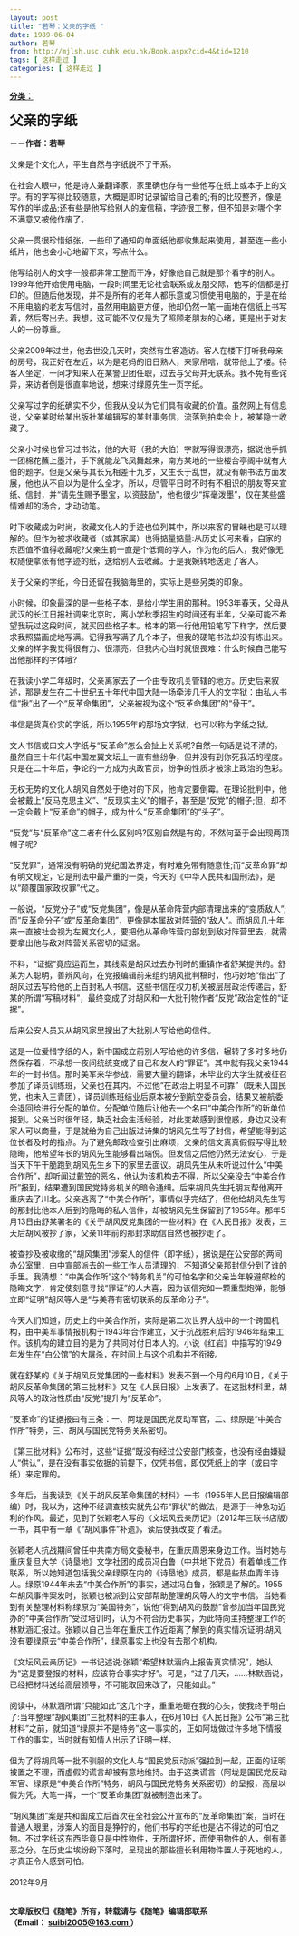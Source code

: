 ```yaml
---
layout: post
title: "若琴：父亲的字纸 "
date: 1989-06-04
author: 若琴
from: http://mjlsh.usc.cuhk.edu.hk/Book.aspx?cid=4&tid=1210
tags: [ 这样走过 ]
categories: [ 这样走过 ]
---
```


<div style="margin: 15px 10px 10px 0px;">
 <div>
  <span id="ctl00_ContentPlaceHolder1_chapter1_SubjectLabel" style="font-weight:bold;text-decoration:underline;">
   分类：
  </span>
 </div>
 <p>
  <strong>
   <font size="5">
    父亲的字纸
   </font>
  </strong>
 </p>
 <p>
  <strong>
   －－作者：若琴
   <br/>
  </strong>
  <br/>
  父亲是个文化人，平生自然与字纸脱不了干系。
  <br/>
  <br/>
  在社会人眼中，他是诗人兼翻译家，家里确也存有一些他写在纸上或本子上的文字。有的字写得比较随意，大概是即时记录留给自己看的;有的比较整齐，像是写作的半成品;还有些是他写给别人的废信稿，字迹很工整，但不知是对哪个字不满意又被他作废了。
  <br/>
  <br/>
  父亲一贯很珍惜纸张，一些印了通知的单面纸他都收集起来使用，甚至连一些小纸片，他也会小心地留下来，写点什么。
  <br/>
  <br/>
  他写给别人的文字一般都非常工整而干净，好像他自己就是那个看字的别人。1999年他开始使用电脑，一段时间里无论社会联系或友朋交际，他写的信都是打印的。但随后他发现，并不是所有的老年人都乐意或习惯使用电脑的，于是在给不用电脑的老友写信时，虽然用电脑更方便，他却仍然一笔一画地在信纸上书写着，然后寄出去。我想，这可能不仅仅是为了照顾老朋友的心绪，更是出于对友人的一份尊重。
  <br/>
  <br/>
  父亲2009年过世，他去世没几天时，突然有生客造访。客人在楼下打听我母亲的房号，我正好在左近，以为是老妈的旧日熟人，来家吊唁，就带他上了楼。待客人坐定，一问才知来人在某警卫团任职，过去与父母并无联系。我不免有些诧异，来访者倒是很直率地说，想来讨绿原先生一页字纸。
  <br/>
  <br/>
  父亲写过字的纸确实不少，但我从没以为它们具有收藏的价值。虽然网上有信息说，父亲某时给某出版社某编辑写的某封事务信，流落到拍卖会上，被某隐士收藏了。
  <br/>
  <br/>
  父亲小时候也曾习过书法，他的大哥（我的大伯）字就写得很漂亮，据说他手抓一团棉花蘸上墨汁，手下就能龙飞凤舞起来，南方某地的一些楼台亭阁中就有大伯的题字。但是父亲与其长兄相差十九岁，又生长于乱世，就没有朝书法方面发展，他也从不自以为是什么全才。所以，尽管平日时不时有不相识的朋友寄来宣纸、信封，并“请先生赐予墨宝，以资鼓励”，他也很少“挥毫泼墨”，仅在某些盛情难却的场合，才动动笔。
  <br/>
  <br/>
  时下收藏成为时尚，收藏文化人的手迹也位列其中，所以来客的冒昧也是可以理解的。但作为被求收藏者（或其家属）也得掂量掂量:从历史长河来看，自家的东西值不值得收藏呢?父亲生前一直是个低调的学人，作为他的后人，我好像无权随便拿张有他字迹的纸，送给别人去收藏。于是我婉转地送走了客人。
  <br/>
  <br/>
  关于父亲的字纸，今日还留在我脑海里的，实际上是些另类的印象。
  <br/>
  <br/>
  小时候，印象最深的是一些格子本，是给小学生用的那种。1953年春天，父母从武汉的长江日报社调来北京时，离小学秋季招生的时间还有半年，父亲可能不希望我玩过这段时间，就买回些格子本。格本的第一行他用铅笔写下样字，然后要求我照猫画虎地写满。记得我写满了几个本子，但我的硬笔书法却没有练出来。父亲的样字我觉得很有力、很漂亮，但我内心当时就很畏难：什么时候自己能写出他那样的字体哦?
  <br/>
  <br/>
  在我读小学二年级时，父亲离家去了一个由专政机关管辖的地方。历史后来叙述，那是发生在二十世纪五十年代中国大陆一场牵涉几千人的文字狱：由私人书信“揪”出了一个“反革命集团”，父亲被视为这个“反革命集团”的“骨干”。
  <br/>
  <br/>
  书信是货真价实的字纸，所以1955年的那场文字狱，也可以称为字纸之狱。
  <br/>
  <br/>
  文人书信或曰文人字纸与“反革命”怎么会扯上关系呢?自然一句话是说不清的。虽然自三十年代起中国左翼文坛上一直有些纷争，但并没有到你死我活的程度。只是在二十年后，争论的一方成为执政官员，纷争的性质才被涂上政治的色彩。
  <br/>
  <br/>
  无权无势的文化人胡风自然处于绝对的下风，他肯定要倒霉。在理论批判中，他会被戴上“反马克思主义”、“反现实主义”的帽子，甚至是“反党”的帽子;但，却不一定会戴上“反革命”的帽子，成为什么“反革命集团”的“头子”。
  <br/>
  <br/>
  “反党”与“反革命”这二者有什么区别吗?区别自然是有的，不然何至于会出现两顶帽子呢?
  <br/>
  <br/>
  “反党罪”，通常没有明确的党纪国法界定，有时难免带有随意性;而“反革命罪”却有明文规定，它是刑法中最严重的一类，今天的《中华人民共和国刑法》，是以“颠覆国家政权罪”代之。
  <br/>
  <br/>
  一般说，“反党分子”或“反党集团”，像是从革命阵营内部清理出来的“变质敌人”;而“反革命分子”或“反革命集团”，更像是本属敌对阵营的“敌人”。而胡风几十年来一直被社会视为左翼文化人，要把他从革命阵营内部划到敌对阵营里去，就需要拿出他与敌对阵营关系密切的证据。
  <br/>
  <br/>
  不料，“证据”竟应运而生，其线索是胡风过去办刊时的重镇作者舒某提供的。舒某为人聪明，善辨风向，在党报编辑前来组约胡风批判稿时，他巧妙地“借出”了胡风过去写给他的上百封私人书信。这些书信在权力机关被层层政治传递后，舒某的所谓“写稿材料”，最终变成了对胡风和一大批刊物作者“反党”政治定性的“证据”。
  <br/>
  <br/>
  后来公安人员又从胡风家里搜出了大批别人写给他的信件。
  <br/>
  <br/>
  这是一位爱惜字纸的人，新中国成立前别人写给他的许多信，辗转了多时多地仍然保存着，不承想一夜间统统变成了自己和友人的“罪证”。其中就有我父亲1944年的一封书信。那时美军来华参战，需要大量的翻译，未毕业的大学生就被征召参加了译员训练班，父亲也在其内。不过他“在政治上明显不可靠”（既未入国民党，也未入三青团），译员训练班结业后原本被分到航空委员会，结果又被航委会退回给进行分配的单位。分配单位随后让他去一个名曰“中美合作所”的新单位报到。父亲当时很年轻，缺乏社会生活经验，对此变故感到很惶惑，身边又没有家人可以商量，于是就给为自己出版过诗集的胡风先生写了封信，希望能得到这位长者及时的指点。为了避免邮政检查引出麻烦，父亲的信文真真假假写得比较隐晦，他希望年长的胡风先生能够看出端倪。但发信之后他仍然无法安心，于是当天下午干脆跑到胡风先生乡下的家里去面议。胡风先生从未听说过什么“中美合作所”，却听闻过戴笠的恶名，他认为该机构去不得，所以父亲没去“中美合作所”报到，结果遭到国民党特务机关的暗令通缉。后来胡风先生托朋友帮他离开重庆去了川北。父亲逃离了“中美合作所”，事情似乎完结了，但他给胡风先生写的那封比他本人后到的隐晦的私人信件，却被胡风先生保留到了1955年。那年5月13日由舒某署名的《关于胡风反党集团的一些材料》在《人民日报》发表，三天后胡风被抄了家，父亲11年前的那封求助信自然也被抄走了。
  <br/>
  <br/>
  被查抄及被收缴的“胡风集团”涉案人的信件（即字纸），据说是在公安部的两间办公室里，由中宣部派去的一些工作人员清理的，不知道父亲那封信分到了谁的手里。我猜想：“中美合作所”这个“特务机关”的可怕名字和父亲当年躲避邮检的隐晦文字，肯定使刻意寻找“罪证”的人大喜，因为该信宛如一颗重型炮弹，能够立即“证明”胡风等人是“与美蒋有密切联系的反革命分子”。
  <br/>
  <br/>
  今天人们知道，历史上的中美合作所，实际是第二次世界大战中的一个跨国机构，由中美军事情报机构于1943年合作建立，又于抗战胜利后的1946年结束工作。该机构的建立目的是为了共同对付日本人的。小说《红岩》中描写的1949年发生在“白公馆”的大屠杀，在时间上与这个机构并不衔接。
  <br/>
  <br/>
  就在舒某的《关于胡风反党集团的一些材料》发表不到一个月的6月10日，《关于胡风反革命集团的第三批材料》又在《人民日报》上发表了。在这批材料里，胡风等人的政治性质由“反党”提升为“反革命”。
  <br/>
  <br/>
  “反革命”的证据报曰有三条：一、阿垅是国民党反动军官，二、绿原是“中美合作所”特务，三、胡风与国民党特务关系密切。
  <br/>
  <br/>
  《第三批材料》公布时，这些“证据”既没有经过公安部门核查，也没有经由嫌疑人“供认”，是在没有事实依据的前提下，仅凭书信，即仅凭纸上的字（或曰字纸）来定罪的。
  <br/>
  <br/>
  多年后，当我读到《关于胡风反革命集团的材料》一书（1955年人民日报编辑部编）时，我以为，这种不经调查核实就先公布“罪状”的做法，是源于一种急功近利的作风。最近，见到了张颖老人写的《文坛风云亲历记》（2012年三联书店版）一书，其中有一章《“胡风事件”补遗》，读后使我改变了看法。
  <br/>
  <br/>
  张颖老人抗战期间曾任中共南方局文委秘书，在重庆周恩来身边工作。当时她与重庆复旦大学《诗垦地》文学社团的成员冯白鲁（中共地下党员）有着单线工作联系，所以她知道包括我父亲绿原在内的《诗垦地》成员，都是些热血青年诗人。绿原1944年未去“中美合作所”的事实，通过冯白鲁，张颖是了解的。1955年胡风事件案发时，张颖也被派到公安部帮助整理胡风等人的文字书信。当她看到有关整理材料称绿原为“美国特务”，说他“得到胡风的鼓励”曾参加当年国民党办的“中美合作所”受过培训时，认为不符合历史事实，为此特向主持整理工作的林默涵汇报过。张颖以自己当年在重庆工作近距离了解到的真实情况证明:胡风没有要绿原去“中美合作所”，绿原事实上也没有去那个机构。
  <br/>
  <br/>
  《文坛风云亲历记》一书记述说:张颖“希望林默涵向上报告真实情况”，她认为“这是要登报的材料，应该符合事实才好”。可是，“过了几天，……林默涵说，已经把材料送给高层领导，不可能取回来改了，只能如此。”
  <br/>
  <br/>
  阅读中，林默涵所谓“只能如此”这几个字，重重地砸在我的心头，使我终于明白了:当年整理“胡风集团”三批材料的主事人，在6月10日《人民日报》公布“第三批材料”之前，就知道“绿原并不是特务”这一事实的，正如阿垅做过许多地下情报工作的事实，当时就有知情人出示了证明一样。
  <br/>
  <br/>
  但为了将胡风等一批不驯服的文化人与“国民党反动派”强拉到一起，正面的证明被置之不理，而虚假的谎言却被有意地维持。由于这类谎言（阿垅是国民党反动军官、绿原是“中美合作所”特务，胡风与国民党特务关系密切）的呈报，高层以假为凭，大笔一挥，一个“反革命集团”就被制造出来了。
  <br/>
  <br/>
  “胡风集团”案是共和国成立后首次在全社会公开宣布的“反革命集团”案，当时在普通人眼里，涉案人的面目是狰狞的，他们书写的字纸也是沾不得边的可怕之物。不过字纸这东西毕竟只是中性物件，无所谓好坏，而使用物件的人，倒有善恶之分。在历史尘埃纷纷下落时，呈现出的那些擅长利用物件置人于死地的人，才真正令人感到可怕。
  <br/>
  <br/>
  2012年9月
 </p>
 <p>
  <br/>
  <strong>
   文章版权归《随笔》所有，转载请与《随笔》编辑部联系
   <br/>
   （Email：
  </strong>
  <a href="mailto:suibi2005@163.com">
   <strong>
    suibi2005@163.com
   </strong>
  </a>
  <strong>
   ）
  </strong>
 </p>
</div>

